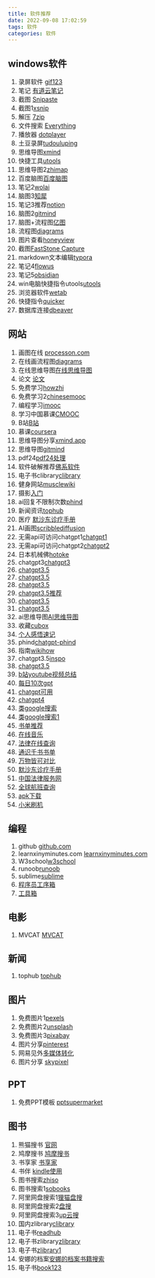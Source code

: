 ```yaml
---
title: 软件推荐
date: 2022-09-08 17:02:59
tags: 软件
categories: 软件
---
```


## windows软件

1. 录屏软件 [gif123](https://gif123.aardio.com/)
2. 笔记 [有道云笔记](https://note.youdao.com/)
3. 截图 [Snipaste](https://zh.snipaste.com/)
4. 截图1[xsnip](http://xsnip.cn/)
4. 解压 [7zip](https://www.7-zip.org/)
5. 文件搜索 [Everything](https://www.voidtools.com/zh-cn/)
6. 播放器 [dotplayer](https://potplayer.daum.net/)	
7. 土豆录屏[tudouluping](http://www.tudouluping.com/)
8. 思维导图[xmind](https://xmind.cn/)
9. 快捷工具[utools](https://www.u.tools/)
10. 思维导图2[zhimap](https://zhimap.com/home)
11. 百度脑图[百度脑图](https://naotu.baidu.com/)
12. 笔记2[wolai](https://www.wolai.com/)
13. 脑图3[知犀](https://www.zhixi.com/)
14. 笔记3推荐[notion](https://www.notion.so/)
15. 脑图2[gitmind](https://gitmind.cn/)
16. 脑图+流程图[亿图](https://www.edrawmax.cn/)
17. 流程图[diagrams](https://www.diagrams.net/)
18. 图片查看[honeyview](https://www.bandisoft.com/)
19. 截图[FastStone Capture](https://www.faststone.org/)
20. markdown文本编辑[typora](https://typoraio.cn/)
21. 笔记4[flowus](https://flowus.cn/)
22. 笔记5[obsidian](https://obsidian.md/)
23. win电脑快捷指令utools[utools](https://u.tools/)
24. 浏览器软件[wetab](https://chrome.google.com/webstore/detail/wetab-%E5%85%8D%E8%B4%B9chatgpt%E6%96%B0%E6%A0%87%E7%AD%BE%E9%A1%B5/aikflfpejipbpjdlfabpgclhblkpaafo?hl=zh-CN)
25. 快捷指令[quicker](https://getquicker.net/)
26. 数据库连接[dbeaver](https://dbeaver.io/)


## 网站
1. 画图在线 [processon.com](http://www.processon.com/)
2. 在线画流程图[diagrams](https://app.diagrams.net/)
2. 在线思维导图[在线思维导图](https://gitmind.cn/)
3. 论文 [论文](https://www.oalib.com/)
4. 免费学习[howzhi](http://www.howzhi.com/)
5. 免费学习2[chinesemooc](http://www.chinesemooc.org/)
6. 编程学习[imooc](https://www.imooc.com/)
7. 学习中国慕课[CMOOC](https://www.cmooc.com/)
8. B站[B站](https://www.bilibili.com/)
9. 慕课[coursera](https://www.coursera.org/)
10. 思维导图分享[xmind.app](https://xmind.app/share/?category=zh)
11. 思维导图[gitmind](https://www.gitmind.cn)
11. pdf24[pdf24处理](https://tools.pdf24.org/zh/all-tools)
12. 软件破解推荐[佛系软件](https://foxirj.com/)
15. 电子书clibrary[clibrary](https://clibrary.cn/)
14. 健身网站[musclewiki](https://musclewiki.com/)
15. 摄影[入门](https://www.fsbus.com/)
16. ai回复不限制次数[phind](https://phind.com/)
17. 新闻资讯[tophub](https://tophub.today/)
18. 医疗 [默沙东诊疗手册](https://www.msdmanuals.cn/)
19. AI画图[scribblediffusion](https://scribblediffusion.com/)
20. 无需api可访问chatgpt1[chatgpt1](https://chat.theb.ai/)
21. 无需api可访问chatgpt2[chatgpt2](https://chatgpt-35-turbo.com/)
22. 日本机械佛[hotoke](https://hotoke.ai/)
23. chatgpt3[chatgpt3](https://chatforai.com/)
24. [chatgpt3.5](https://openaizh.com/)
25. [chatgpt3.5](https://ai117.com/)
26. [chatgpt3.5](https://chat.zecoba.cn/)
27. [chatgpt3.5推荐](https://chat.51buygpt.com/)
28. [chatgpt3.5](https://vrtalk.io/)
29. [chatgpt3.5](https://fastgpt.app/)
29. ai思维导图[AI思维导图](https://www.chatmind.tech/)
30. 收藏[cubox](https://cubox.pro/)
31. [个人感悟速记](https://v.flomoapp.com/)
32. phind[chatgpt-phind](https://www.phind.com/)
33. 指南[wikihow](https://zh.wikihow.com/)
34. chatgpt3.5[inspo](https://inspo.vip/)
35. [chatgpt3.5](https://open-gpt.app/)
36. [b站youtube视频总结](https://b.jimmylv.cn/)
37. [每日10次gpt](https://chat.behye.com/)
38. [chatgpt可用](https://aicodehelper.com/)
39. [chatgpt4](https://nat.dev/)
40. [类google搜索](https://kagi.com/)
41. [类google搜索1](https://yep.com/)
42. [书单推荐](https://docs.qq.com/sheet/DY2RmcVVMVE9Qd3JV?tab=BB08J2)
43. [在线音乐](https://tonzhon.com/)
44. [法律在线查询](https://lawrefbook.github.io/)
45. [通识千书书单](https://docs.qq.com/sheet/DY2RmcVVMVE9Qd3JV?tab=BB08J2&scode=)
46. [万物皆可对比](https://versus.com/cn)
47. [默沙东诊疗手册](https://www.msdmanuals.cn/)
48. [中国法律服务网](https://ai.12348.gov.cn/pc/)
49. [全球航班查询](https://map.variflight.com/)
50. [apk下载](https://apkpure.com/)
51. [小米刷机](https://roms.miuier.com/)



## 编程
1. github [github.com](https://github.com)
2. learnxinyminutes.com [learnxinyminutes.com](https://learnxinyminutes.com/)
3. W3school[w3school](https://www.w3school.com.cn/)
4. runoob[runoob](https://www.runoob.com/)
5. sublime[sublime](http://www.sublimetext.com/)
6. [程序员工序箱](https://www.toolfk.com/)
7. [工具箱](http://www.atoolbox.net/)

## 电影
1. MVCAT [MVCAT](https://www.mvcat.com)


## 新闻
1. tophub [tophub](https://tophub.today/)


## 图片
1. 免费图片1[pexels](https://www.pexels.com/)
2. 免费图片2[unsplash](https://unsplash.com/)
3. 免费图片3[pixabay](https://pixabay.com/)
4. 图片分享[pinterest](https://www.pinterest.com/)
5. 网易见外[多媒体转化](https://jianwai.youdao.com/)
6. 图片分享 [skypixel](https://www.skypixel.com/)

## PPT
1. 免费PPT模板 [pptsupermarket](https://www.pptsupermarket.com/)


## 图书
1. 熊猫搜书 [官网](https://xmsoushu.com/)
2. 鸠摩搜书 [鸠摩搜书](https://www.jiumodiary.com/)
3. 书享家 [书享家](https://shuxiangjia.cn/)
4. 书伴 [kindle使用](https://bookfere.com/)
5. 图书搜索[zhiso](https://zhiso.top/)
6. 图书搜索1[sobooks](https://sobooks.net/)
7. 阿里网盘搜索1[狸猫盘搜](https://www.alipansou.com/)
8. 阿里网盘搜索2[盘搜](https://pan.ccof.cc/)
9. 阿里网盘搜索3[up云搜](https://www.upyunso.com/)
9. 国内zlibrary[clibrary](https://clibrary.cn/)
10. 电子书[readhub](https://readhub.one/)
11. 电子书zlibrary[zlibrary](https://zlibrary-asia.se/)
12. 电子书[zlibrary1](https://1lib.tk/)
13. 安娜的档案[安娜的档案书籍搜索](https://zh.annas-archive.org/)
14. 电子书[book123](https://www.book123.info/)

